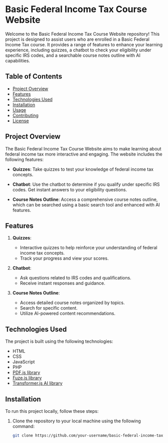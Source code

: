 # Basic Federal Income Tax Course Website

Welcome to the Basic Federal Income Tax Course Website repository! This project is designed to assist users who are enrolled in a Basic Federal Income Tax course. It provides a range of features to enhance your learning experience, including quizzes, a chatbot to check your eligibility under specific IRS codes, and a searchable course notes outline with AI capabilities.

## Table of Contents
- [Project Overview](#project-overview)
- [Features](#features)
- [Technologies Used](#technologies-used)
- [Installation](#installation)
- [Usage](#usage)
- [Contributing](#contributing)
- [License](#license)

## Project Overview

The Basic Federal Income Tax Course Website aims to make learning about federal income tax more interactive and engaging. The website includes the following features:

- **Quizzes**: Take quizzes to test your knowledge of federal income tax concepts.

- **Chatbot**: Use the chatbot to determine if you qualify under specific IRS codes. Get instant answers to your eligibility questions.

- **Course Notes Outline**: Access a comprehensive course notes outline, which can be searched using a basic search tool and enhanced with AI features.

## Features

1. **Quizzes**:  
   - Interactive quizzes to help reinforce your understanding of federal income tax concepts.
   - Track your progress and view your scores.

2. **Chatbot**:
   - Ask questions related to IRS codes and qualifications.
   - Receive instant responses and guidance.

3. **Course Notes Outline**:
   - Access detailed course notes organized by topics.
   - Search for specific content.
   - Utilize AI-powered content recommendations.

## Technologies Used

The project is built using the following technologies:

- HTML
- CSS
- JavaScript
- PHP
- [PDF.js library](https://mozilla.github.io/pdf.js/)
- [Fuze.js library](https://fuze.io/)
- [Transformer.js AI library](example-link)

## Installation

To run this project locally, follow these steps:

1. Clone the repository to your local machine using the following command:

   ```bash
   git clone https://github.com/your-username/basic-federal-income-tax-website.git
